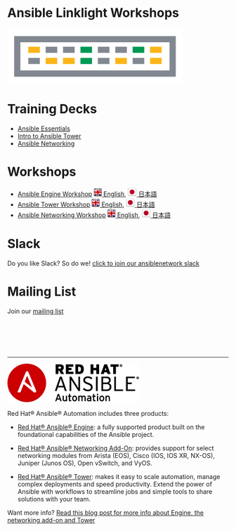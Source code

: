 # Ansible Linklight Workshops

![linklight](images/linklight.png)

# Training Decks
- [Ansible Essentials](decks/ansible-essentials.html)
- [Intro to Ansible Tower](decks/intro-to-ansible-tower.html)
- [Ansible Networking](decks/ansible-networking.html)

# Workshops

- [Ansible Engine Workshop](exercises/ansible_engine/README.md)  [![uk](images/uk.png) English](exercises/ansible_engine/README.md),  [![uk](images/japan.png) 日本語](exercises/ansible_engine/README.ja.md)
- [Ansible Tower Workshop](exercises/ansible_tower/README.md)  [![uk](images/uk.png) English](exercises/ansible_tower/README.md),  [![uk](images/japan.png) 日本語](exercises/ansible_tower/README.ja.md)
- [Ansible Networking Workshop](exercises/networking/README.md)  [![uk](images/uk.png) English](exercises/networking/README.md),  [![uk](images/japan.png) 日本語](exercises/networking/README.ja.md)

# Slack
Do you like Slack?  So do we! [click to join our ansiblenetwork slack](https://join.slack.com/t/ansiblenetwork/shared_invite/enQtMzEyMTcxMTE5NjM3LWIyMmQ4YzNhYTA4MjA2OTRhZDQzMTZkNWZlN2E3NzhhMWQ5ZTdmNmViNjk2M2JkYzJjODhjMjVjMGUxZjc2MWE)

# Mailing List
Join our [mailing list](https://www.redhat.com/mailman/listinfo/linklight)

<br><br><br><br>

 ---
![Red Hat Ansible Automation](images/rh-ansible-automation.png)

Red Hat® Ansible® Automation includes three products:

- [Red Hat® Ansible® Engine](https://www.ansible.com/ansible-engine): a fully supported product built on the foundational capabilities of the Ansible project.

- [Red Hat® Ansible® Networking Add-On](https://www.ansible.com/ansible-engine): provides support for select networking modules from Arista (EOS), Cisco (IOS, IOS XR, NX-OS), Juniper (Junos OS), Open vSwitch, and VyOS.

- [Red Hat® Ansible® Tower](https://www.ansible.com/tower): makes it easy to scale automation, manage complex deployments and speed productivity. Extend the power of Ansible with workflows to streamline jobs and simple tools to share solutions with your team.

Want more info?
[Read this blog post for more info about Engine, the networking add-on and Tower](https://www.ansible.com/blog/red-hat-ansible-automation-engine-vs-tower)
